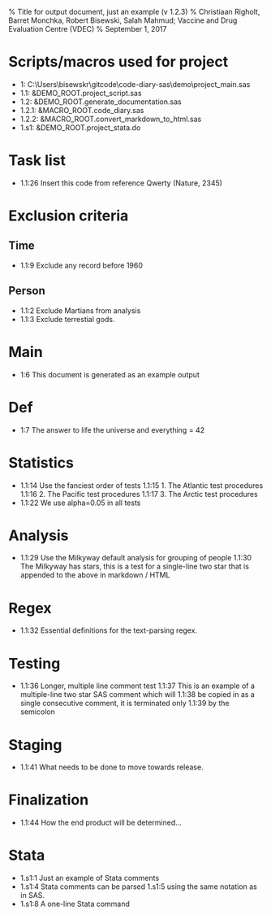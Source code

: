 % Title for output document, just an example (v 1.2.3)
% Christiaan Righolt, Barret Monchka, Robert Bisewski, Salah Mahmud; Vaccine and Drug Evaluation Centre (VDEC)
% September 1, 2017

# Scripts/macros used for project
* 1: C:\Users\bisewskr\gitcode\code-diary-sas\demo\project_main.sas
* 1.1: &DEMO_ROOT.project_script.sas
* 1.2: &DEMO_ROOT.generate_documentation.sas
* 1.2.1: &MACRO_ROOT.code_diary.sas
* 1.2.2: &MACRO_ROOT.convert_markdown_to_html.sas
* 1.s1: &DEMO_ROOT.project_stata.do

# Task list
* 1.1:26 Insert this code from reference Qwerty (Nature, 2345)

# Exclusion criteria

## Time
* 1.1:9 Exclude any record before 1960

## Person
* 1.1:2 Exclude Martians from analysis
* 1.1:3 Exclude terrestial gods.

# Main
* 1:6 This document is generated as an example output

# Def
* 1:7 The answer to life the universe and everything = 42

# Statistics
* 1.1:14 Use the fanciest order of tests
  1.1:15 1. The Atlantic test procedures
  1.1:16 2. The Pacific test procedures
  1.1:17 3. The Arctic test procedures
* 1.1:22 We use alpha=0.05 in all tests

# Analysis
* 1.1:29 Use the Milkyway default analysis for grouping of people
  1.1:30 The Milkyway has stars, this is a test for a single-line two star that is appended to the above in markdown / HTML

# Regex
* 1.1:32 Essential definitions for the text-parsing regex.

# Testing
* 1.1:36 Longer, multiple line comment test
  1.1:37 This is an example of a multiple-line two star SAS comment which will
  1.1:38 be copied in as a single consecutive comment, it is terminated only
  1.1:39 by the semicolon

# Staging
* 1.1:41 What needs to be done to move towards release.

# Finalization
* 1.1:44 How the end product will be determined...

# Stata
* 1.s1:1 Just an example of Stata comments
* 1.s1:4 Stata comments can be parsed
  1.s1:5 using the same notation as in SAS.
* 1.s1:8 A one-line Stata command
